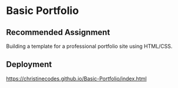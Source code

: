 # Basic Portfolio

## Recommended Assignment 

Building a template for a professional portfolio site using HTML/CSS. 

## Deployment
https://christinecodes.github.io/Basic-Portfolio/index.html

